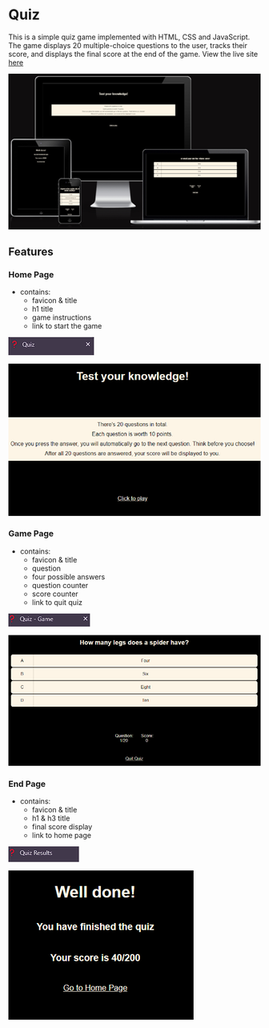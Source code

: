 # Quiz

This is a simple quiz game implemented with HTML, CSS and JavaScript. The game displays 20 multiple-choice questions to the user, tracks their score, and displays the final score at the end of the game. View the live site [here](https://0-ana.github.io/quiz/)

![Responsiveness](docs/project-images/responsiveness.png)

## Features

### Home Page

- contains:
  - favicon & title
  - h1 title
  - game instructions 
  - link to start the game

![Responsiveness](docs/project-images/favicon-index.png)

![Responsiveness](docs/project-images/index-html.png)

### Game Page

- contains:
  - favicon & title
  - question
  - four possible answers 
  - question counter
  - score counter
  - link to quit quiz

![Responsiveness](docs/project-images/favicon-game.png)

![Responsiveness](docs/project-images/game-html.png)

### End Page

- contains:
  - favicon & title
  - h1 & h3 title
  - final score display 
  - link to home page

![Responsiveness](docs/project-images/favicon-end.png)

![Responsiveness](docs/project-images/end-page-html.png)